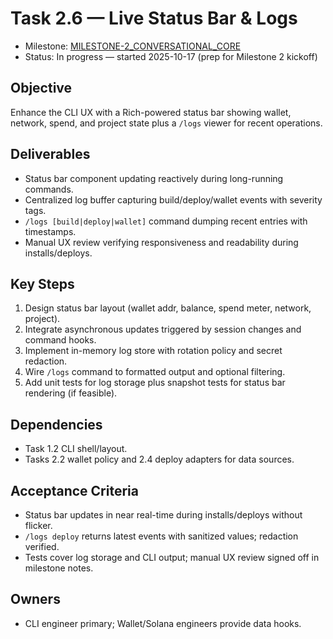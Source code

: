 # Task 2.6 — Live Status Bar & Logs

- Milestone: [MILESTONE-2_CONVERSATIONAL_CORE](../milestones/MILESTONE-2_CONVERSATIONAL_CORE.md)
- Status: In progress — started 2025-10-17 (prep for Milestone 2 kickoff)

## Objective
Enhance the CLI UX with a Rich-powered status bar showing wallet, network, spend, and project state plus a `/logs` viewer for recent operations.

## Deliverables
- Status bar component updating reactively during long-running commands.
- Centralized log buffer capturing build/deploy/wallet events with severity tags.
- `/logs [build|deploy|wallet]` command dumping recent entries with timestamps.
- Manual UX review verifying responsiveness and readability during installs/deploys.

## Key Steps
1. Design status bar layout (wallet addr, balance, spend meter, network, project).
2. Integrate asynchronous updates triggered by session changes and command hooks.
3. Implement in-memory log store with rotation policy and secret redaction.
4. Wire `/logs` command to formatted output and optional filtering.
5. Add unit tests for log storage plus snapshot tests for status bar rendering (if feasible).

## Dependencies
- Task 1.2 CLI shell/layout.
- Tasks 2.2 wallet policy and 2.4 deploy adapters for data sources.

## Acceptance Criteria
- Status bar updates in near real-time during installs/deploys without flicker.
- `/logs deploy` returns latest events with sanitized values; redaction verified.
- Tests cover log storage and CLI output; manual UX review signed off in milestone notes.

## Owners
- CLI engineer primary; Wallet/Solana engineers provide data hooks.
